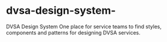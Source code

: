 # dvsa-design-system-
DVSA  Design System One place for service teams to find styles, components and patterns for designing DVSA services.
